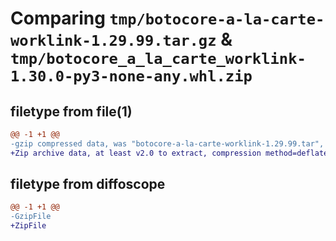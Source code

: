 # Comparing `tmp/botocore-a-la-carte-worklink-1.29.99.tar.gz` & `tmp/botocore_a_la_carte_worklink-1.30.0-py3-none-any.whl.zip`

## filetype from file(1)

```diff
@@ -1 +1 @@
-gzip compressed data, was "botocore-a-la-carte-worklink-1.29.99.tar", last modified: Sat Mar 25 01:23:15 2023, max compression
+Zip archive data, at least v2.0 to extract, compression method=deflate
```

## filetype from diffoscope

```diff
@@ -1 +1 @@
-GzipFile
+ZipFile
```

